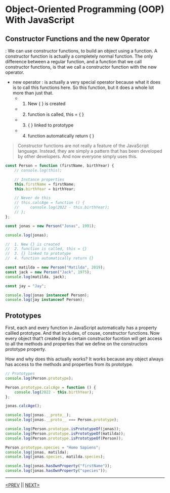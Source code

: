 # Object-Oriented Programming (OOP) With JavaScript

## Constructor Functions and the new Operator

: We can use constructor functions, to build an object using a function. A constructor function is actually a completely normal function. The only difference between a regular function, and a function that we call constructor functions, is that we call a constructor function with the new operator.

-   new operator : is actually a very special operator because what it does is to call this functions here. So this function, but it does a whole lot more than just that.
    -   1. New { } is created
    -   2. function is called, this = { }
    -   3. { } linked to prototype
    -   4. function automatically return { }

> Constructor functions are not really a feature of the JavaScript language. Instead, they are simply a pattern that has been developed by other developers. And now everyone simply uses this.

```jsx
const Person = function (firstName, birthYear) {
	// console.log(this);

	// Instance properties
	this.firstName = firstName;
	this.birthYear = birthYear;

	// Never do this
	// this.calcAge = function () {
	//     console.log(2022 - this.birthYear);
	// };
};

const jonas = new Person("Jonas", 1991);

console.log(jonas);

//  1. New {} is created
//  2. function is called, this = {}
//  3. {} linked to prototype
//  4. function automatically return {}

const matilda = new Person("Matilda", 2019);
const jack = new Person("Jack", 1975);
console.log(matilda, jack);

const jay = "Jay";

console.log(jonas instanceof Person);
console.log(jay instanceof Person);
```

## Prototypes

First, each and every function in JavaScript automatically has a property callled prototype. And that includes, of couse, constructor functions. Now every object that’t created by a certain constructor fucntion will get access to all the methods and properties that we define on the constructors prototype property.

How and why does this actually works? It works because any object always has access to the methods and properties from its prototype.

```jsx
// Prototypes
console.log(Person.prototype);

Person.prototype.calcAge = function () {
	console.log(2022 - this.birthYear);
};

jonas.calcAge();

console.log(jonas.__proto__);
console.log(jonas.__proto__ === Person.prototype);

console.log(Person.prototype.isPrototypeOf(jonas));
console.log(Person.prototype.isPrototypeOf(matilda));
console.log(Person.prototype.isPrototypeOf(Person));

Person.prototype.species = "Homo Sapiens";
console.log(jonas, matilda);
console.log(jonas.species, matilda.species);

console.log(jonas.hasOwnProperty("firstName"));
console.log(jonas.hasOwnProperty("species"));
```

---

[<PREV](./cjs221021.md) || [NEXT>](./cjs221022.md)
